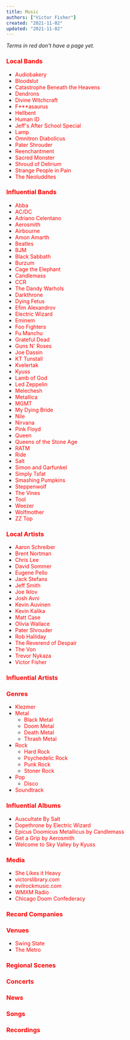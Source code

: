 ```yaml
---
title: Music
authors: ["Victor Fisher"]
created: "2021-11-02"
updated: "2021-11-02"
---
```


*Terms in red don't have a page yet.*

### <span style="color: red">Local Bands</span>
* <span style="color: red">Audiobakery</span>
* <span style="color: red">Bloodslut</span>
* <span style="color: red">Catastrophe Beneath the Heavens</span>
* <span style="color: red">Dendrons</span>
* <span style="color: red">Divine Witchcraft</span>
* <span style="color: red">F*\*\*asaurus</span>
* <span style="color: red">Hellbent</span>
* <span style="color: red">Human ID</span>
* <span style="color: red">Jeff's After School Special</span>
* <span style="color: red">Lamp</span>
* <span style="color: red">Omnitron Diabolicus</span>
* <span style="color: red">Pater Shrouder</span>
* <span style="color: red">Reenchantment</span>
* <span style="color: red">Sacred Monster</span>
* <span style="color: red">Shroud of Delirium</span>
* <span style="color: red">Strange People in Pain</span>
* <span style="color: red">The Neoluddites</span>

### <span style="color: red">Influential Bands</span>
* <span style="color: red">Abba</span>
* <span style="color: red">AC/DC</span>
* <span style="color: red">Adriano Celentano</span>
* <span style="color: red">Aerosmith</span>
* <span style="color: red">Airbourne</span>
* <span style="color: red">Amon Amarth</span>
* <span style="color: red">Beatles</span>
* <span style="color: red">BJM</span>
* <span style="color: red">Black Sabbath</span>
* <span style="color: red">Burzum</span>
* <span style="color: red">Cage the Elephant</span>
* <span style="color: red">Candlemass</span>
* <span style="color: red">CCR</span>
* <span style="color: red">The Dandy Warhols</span>
* <span style="color: red">Darkthrone</span>
* <span style="color: red">Dying Fetus</span>
* <span style="color: red">Efim Alexandrov</span>
* <span style="color: red">Electric Wizard</span>
* <span style="color: red">Eminem</span>
* <span style="color: red">Foo Fighters</span>
* <span style="color: red">Fu Manchu</span>
* <span style="color: red">Grateful Dead</span>
* <span style="color: red">Guns N' Roses</span>
* <span style="color: red">Joe Dassin</span>
* <span style="color: red">KT Tunstall</span>
* <span style="color: red">Kvelertak</span>
* <span style="color: red">Kyuss</span>
* <span style="color: red">Lamb of God</span>
* <span style="color: red">Led Zeppelin</span>
* <span style="color: red">Melechesh</span>
* <span style="color: red">Metallica</span>
* <span style="color: red">MGMT</span>
* <span style="color: red">My Dying Bride</span>
* <span style="color: red">Nile</span>
* <span style="color: red">Nirvana</span>
* <span style="color: red">Pink Floyd</span>
* <span style="color: red">Queen</span>
* <span style="color: red">Queens of the Stone Age</span>
* <span style="color: red">RATM</span>
* <span style="color: red">Ride</span>
* <span style="color: red">Salt</span>
* <span style="color: red">Simon and Garfunkel</span>
* <span style="color: red">Simply Tsfat</span>
* <span style="color: red">Smashing Pumpkins</span>
* <span style="color: red">Steppenwolf</span>
* <span style="color: red">The Vines</span>
* <span style="color: red">Tool</span>
* <span style="color: red">Weezer</span>
* <span style="color: red">Wolfmother</span>
* <span style="color: red">ZZ Top</span>

### <span style="color: red">Local Artists</span>
* <span style="color: red">Aaron Schreiber</span>
* <span style="color: red">Brent Nortman</span>
* <span style="color: red">Chris Lee</span>
* <span style="color: red">David Sommer</span>
* <span style="color: red">Eugene Pello</span>
* <span style="color: red">Jack Stefans</span>
* <span style="color: red">Jeff Smith</span>
* <span style="color: red">Joe Iklov</span>
* <span style="color: red">Josh Avni</span>
* <span style="color: red">Kevin Auvinen</span>
* <span style="color: red">Kevin Kalika</span>
* <span style="color: red">Matt Case</span>
* <span style="color: red">Olivia Wallace</span>
* <span style="color: red">Pater Shrouder</span>
* <span style="color: red">Rob Halliday</span>
* <span style="color: red">The Reverend of Despair</span>
* <span style="color: red">The Von</span>
* <span style="color: red">Trevor Nykaza</span>
* <span style="color: red">Victor Fisher</span>

### <span style="color: red">Influential Artists</span>

### <span style="color: red">Genres</span>

* <span style="color: red">Klezmer</span>
* <span style="color: red">Metal</span>
  * <span style="color: red">Black Metal</span>
  * <span style="color: red">Doom Metal</span>
  * <span style="color: red">Death Metal</span>
  * <span style="color: red">Thrash Metal</span>
* <span style="color: red">Rock</span>
  * <span style="color: red">Hard Rock</span>
  * <span style="color: red">Psychedelic Rock</span>
  * <span style="color: red">Punk Rock</span>
  * <span style="color: red">Stoner Rock</span>
* <span style="color: red">Pop</span>
  * <span style="color: red">Disco</span>
* <span style="color: red">Soundtrack</span>

### <span style="color: red">Influential Albums</span>

* <span style="color: red">Auscultate By Salt</span>
* <span style="color: red">Dopethrone by Electric Wizard</span>
* <span style="color: red">Epicus Doomicus Metallicus by Candlemass</span>
* <span style="color: red">Get a Grip by Aerosmith</span>
* <span style="color: red">Welcome to Sky Valley by Kyuss</span>


### <span style="color: red">Media</span>

* <span style="color: red">She Likes it Heavy</span>
* <span style="color: red">victorslibrary.com</span>
* <span style="color: red">evilrockmusic.com</span>
* <span style="color: red">WMXM Radio</span>
* <span style="color: red">Chicago Doom Confederacy</span>

### <span style="color: red">Record Companies</span>

### <span style="color: red">Venues</span>
* <span style="color: red">Swing State</span>
* <span style="color: red">The Metro</span>

### <span style="color: red">Regional Scenes</span>

### <span style="color: red">Concerts</span>

### <span style="color: red">News</span>

### <span style="color: red">Songs</span>

### <span style="color: red">Recordings</span>

